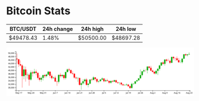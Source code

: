 # Bitcoin Stats

BTC/USDT|24h change|24h high|24h low|
|---|---|---|---|
|$49478.43|1.48%|$50500.00|$48697.28|

<img src="./chart.svg">
